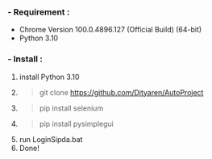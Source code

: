 ### - Requirement :
- Chrome Version 100.0.4896.127 (Official Build) (64-bit)
- Python 3.10

### - Install : 
1. install Python 3.10
2. >git clone https://github.com/Dityaren/AutoProject
3. >pip install selenium
4. >pip install pysimplegui
5. run LoginSipda.bat
6. Done!
